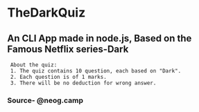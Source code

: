 # TheDarkQuiz
## An CLI App made in node.js, Based on the Famous Netflix series-Dark
```
 About the quiz:
 1. The quiz contains 10 question, each based on "Dark".
 2. Each question is of 1 marks.
 3. There will be no deduction for wrong answer.
 ```

### Source- @neog.camp

